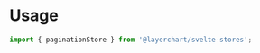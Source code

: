 <script lang="ts">
	import Preview from '$docs/Preview.svelte';

	import paginationStore from '$lib/stores/paginationStore';
</script>

<h1>Usage</h1>

```js
import { paginationStore } from '@layerchart/svelte-stores';
```
